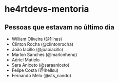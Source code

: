# he4rtdevs-mentoria

## Pessoas que estavam no último dia

- William Oliveira (@1ilhas)
- Clinton Rocha (@clintonrocha)
- João Iacillo (@joaoiacillo)
- Marlon Sanches (@marlonhenq)
- Adriel Matielo
- Sara Aniceto (@saraaniceto)
- Felipe Costa (@Ihellsu)
- Fernando Melo (@sts_nando)
